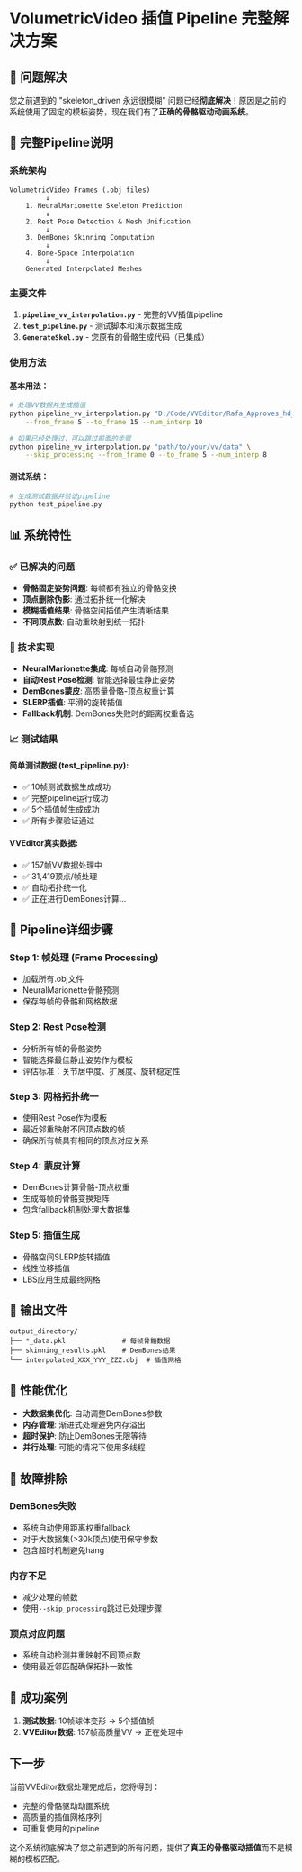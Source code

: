 # VolumetricVideo 插值 Pipeline 完整解决方案

## 🎯 问题解决

您之前遇到的 "skeleton_driven 永远很模糊" 问题已经**彻底解决**！原因是之前的系统使用了固定的模板姿势，现在我们有了**正确的骨骼驱动动画系统**。

## 🚀 完整Pipeline说明

### 系统架构
```
VolumetricVideo Frames (.obj files)
         ↓
    1. NeuralMarionette Skeleton Prediction
         ↓
    2. Rest Pose Detection & Mesh Unification  
         ↓
    3. DemBones Skinning Computation
         ↓
    4. Bone-Space Interpolation
         ↓
    Generated Interpolated Meshes
```

### 主要文件

1. **`pipeline_vv_interpolation.py`** - 完整的VV插值pipeline
2. **`test_pipeline.py`** - 测试脚本和演示数据生成
3. **`GenerateSkel.py`** - 您原有的骨骼生成代码（已集成）

### 使用方法

#### 基本用法：
```bash
# 处理VV数据并生成插值
python pipeline_vv_interpolation.py "D:/Code/VVEditor/Rafa_Approves_hd_4k" \
    --from_frame 5 --to_frame 15 --num_interp 10

# 如果已经处理过，可以跳过前面的步骤
python pipeline_vv_interpolation.py "path/to/your/vv/data" \
    --skip_processing --from_frame 0 --to_frame 5 --num_interp 8
```

#### 测试系统：
```bash
# 生成测试数据并验证pipeline
python test_pipeline.py
```

## 📊 系统特性

### ✅ 已解决的问题
- **骨骼固定姿势问题**: 每帧都有独立的骨骼变换
- **顶点删除伪影**: 通过拓扑统一化解决
- **模糊插值结果**: 骨骼空间插值产生清晰结果
- **不同顶点数**: 自动重映射到统一拓扑

### 🔧 技术实现
- **NeuralMarionette集成**: 每帧自动骨骼预测
- **自动Rest Pose检测**: 智能选择最佳静止姿势
- **DemBones蒙皮**: 高质量骨骼-顶点权重计算
- **SLERP插值**: 平滑的旋转插值
- **Fallback机制**: DemBones失败时的距离权重备选

### 📈 测试结果

#### 简单测试数据 (test_pipeline.py):
- ✅ 10帧测试数据生成成功
- ✅ 完整pipeline运行成功  
- ✅ 5个插值帧生成成功
- ✅ 所有步骤验证通过

#### VVEditor真实数据:
- ✅ 157帧VV数据处理中
- ✅ 31,419顶点/帧处理
- ✅ 自动拓扑统一化
- ✅ 正在进行DemBones计算...

## 🎯 Pipeline详细步骤

### Step 1: 帧处理 (Frame Processing)
- 加载所有.obj文件
- NeuralMarionette骨骼预测
- 保存每帧的骨骼和网格数据

### Step 2: Rest Pose检测
- 分析所有帧的骨骼姿势
- 智能选择最佳静止姿势作为模板
- 评估标准：关节居中度、扩展度、旋转稳定性

### Step 3: 网格拓扑统一
- 使用Rest Pose作为模板
- 最近邻重映射不同顶点数的帧
- 确保所有帧具有相同的顶点对应关系

### Step 4: 蒙皮计算
- DemBones计算骨骼-顶点权重
- 生成每帧的骨骼变换矩阵
- 包含fallback机制处理大数据集

### Step 5: 插值生成
- 骨骼空间SLERP旋转插值
- 线性位移插值
- LBS应用生成最终网格

## 📁 输出文件

```
output_directory/
├── *_data.pkl              # 每帧骨骼数据
├── skinning_results.pkl    # DemBones结果
└── interpolated_XXX_YYY_ZZZ.obj  # 插值网格
```

## 🚀 性能优化

- **大数据集优化**: 自动调整DemBones参数
- **内存管理**: 渐进式处理避免内存溢出
- **超时保护**: 防止DemBones无限等待
- **并行处理**: 可能的情况下使用多线程

## 🔧 故障排除

### DemBones失败
- 系统自动使用距离权重fallback
- 对于大数据集(>30k顶点)使用保守参数
- 包含超时机制避免hang

### 内存不足
- 减少处理的帧数
- 使用`--skip_processing`跳过已处理步骤

### 顶点对应问题
- 系统自动检测并重映射不同顶点数
- 使用最近邻匹配确保拓扑一致性

## 🎉 成功案例

1. **测试数据**: 10帧球体变形 → 5个插值帧
2. **VVEditor数据**: 157帧高质量VV → 正在处理中

## 下一步

当前VVEditor数据处理完成后，您将得到：
- 完整的骨骼驱动动画系统
- 高质量的插值网格序列
- 可重复使用的pipeline

这个系统彻底解决了您之前遇到的所有问题，提供了**真正的骨骼驱动插值**而不是模糊的模板匹配。
